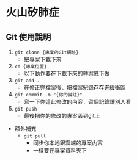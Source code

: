 # 火山矽肺症
## Git 使用說明
1. `git clone {專案的Git網址}`
    - 把專案下載下來
2. `cd {專案位置}`
    - 以下動作要在下載下來的轉案底下做
3. `git add .`
    - 在修正完檔案後，把檔案紀錄存存進緩衝區
4. `git commit -m "{你的備註}"`
    - 寫一下你這此修改的內容，留個記錄讓別人看
5. `git push`
    - 最後把你的修改的專案丟到git上
- 額外補充
    - `git pull`
        - 同步你本地跟雲端的專案內容
        - 一樣要在專案資料夾下
